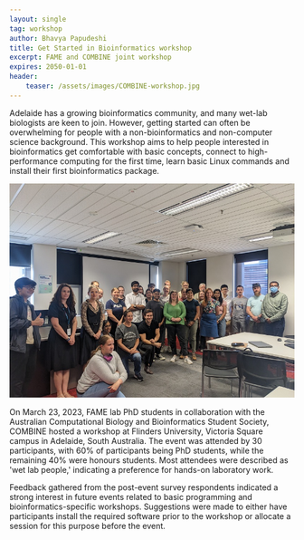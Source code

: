 ```yaml
---
layout: single
tag: workshop
author: Bhavya Papudeshi
title: Get Started in Bioinformatics workshop
excerpt: FAME and COMBINE joint workshop
expires: 2050-01-01
header:
    teaser: /assets/images/COMBINE-workshop.jpg
---
```


Adelaide has a growing bioinformatics community, and many wet-lab biologists are keen to join. However, getting started can often be overwhelming for people with a non-bioinformatics and non-computer science background. This workshop aims to help people interested in bioinformatics get comfortable with basic concepts, connect to high-performance computing for the first time, learn basic Linux commands and install their first bioinformatics package. 

![](/assets/images/COMBINE-workshop.jpg)

On March 23, 2023, FAME lab PhD students in collaboration with the Australian Computational Biology and Bioinformatics Student Society, COMBINE hosted a workshop at Flinders University, Victoria Square campus in Adelaide, South Australia. The event was attended by 30 participants, with 60% of participants being PhD students, while the remaining 40% were honours students. Most attendees were described as 'wet lab people,' indicating a preference for hands-on laboratory work.

Feedback gathered from the post-event survey respondents indicated a strong interest in future events related to basic programming and bioinformatics-specific workshops. Suggestions were made to either have participants install the required software prior to the workshop or allocate a session for this purpose before the event.
